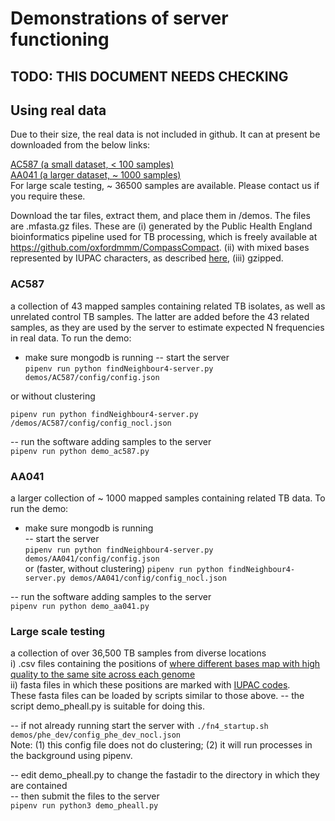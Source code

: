 # Demonstrations of server functioning

## TODO: THIS DOCUMENT NEEDS CHECKING

## Using real data
Due to their size, the real data is not included in github.  It can at present be downloaded from the below links:

[AC587 (a small dataset, < 100 samples)](https://www.dropbox.com/s/3hfgmue3g24extq/AC587.tar?dl=0)  
[AA041 (a larger dataset, ~ 1000 samples)](https://www.dropbox.com/s/l7o0v427wnu69l9/AA041.tar?dl=0)  
For large scale testing, ~ 36500 samples are available.  Please contact us if you require these.  

Download the tar files, extract them, and place them in /demos.
The files are .mfasta.gz files.  These are (i) generated by the Public Health England bioinformatics pipeline used for TB processing,
which is freely available at https://github.com/oxfordmmm/CompassCompact. (ii) with mixed bases represented by IUPAC characters, as  described [here](https://github.com/davidhwyllie/VCFMIX), (iii) gzipped. 



### AC587  
a collection of 43 mapped samples containing related TB isolates, as well as unrelated control TB samples.
The latter are added before the 43 related samples, as they are used by the server to estimate expected N frequencies in real data.
To run the demo:
- make sure mongodb is running
-- start the server  
``` pipenv run python findNeighbour4-server.py demos/AC587/config/config.json ```

or without clustering

``` pipenv run python findNeighbour4-server.py /demos/AC587/config/config_nocl.json ```  

-- run the software adding samples to the server  
``` pipenv run python demo_ac587.py ```

### AA041
a larger collection of ~ 1000 mapped samples containing related TB data.
To run the demo:
- make sure mongodb is running  
-- start the server  
``` pipenv run python findNeighbour4-server.py demos/AA041/config/config.json ```   
or (faster, without clustering)
``` pipenv run python findNeighbour4-server.py demos/AA041/config/config_nocl.json ```

-- run the software adding samples to the server  
``` pipenv run python demo_aa041.py ```

### Large scale testing
a collection of over 36,500 TB samples from diverse locations  
i) .csv files containing the positions of [where different bases map with high quality to the same site across each genome](https://github.com/davidhwyllie/VCFMIX)  
ii) fasta files in which these positions are marked with [IUPAC codes](https://www.bioinformatics.org/sms/iupac.html).  
These fasta files can be loaded by scripts similar to those above.
-- the script demo_pheall.py is suitable for doing this.

-- if not already running start the server with 
```./fn4_startup.sh demos/phe_dev/config_phe_dev_nocl.json```		
Note: (1) this config file does not do clustering; (2) it will run processes in the background using pipenv.  

-- edit demo_pheall.py to change the fastadir to the directory in which they are contained  
-- then submit the files to the server     
``` pipenv run python3 demo_pheall.py ```  

 



